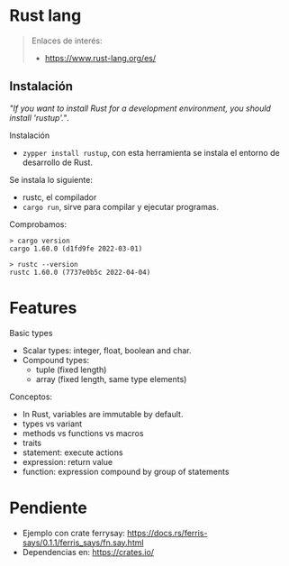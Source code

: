 
# Rust lang

> Enlaces de interés:
> * https://www.rust-lang.org/es/

## Instalación

_"If you want to install Rust for a development environment, you should install 'rustup'."_.

Instalación
* `zypper install rustup`, con esta herramienta se instala el entorno de desarrollo de Rust.

Se instala lo siguiente:
* rustc, el compilador
* `cargo run`, sirve para compilar y ejecutar programas.

Comprobamos:
```
> cargo version
cargo 1.60.0 (d1fd9fe 2022-03-01)

> rustc --version
rustc 1.60.0 (7737e0b5c 2022-04-04)
```


# Features

Basic types
* Scalar types: integer, float, boolean and char.
* Compound types:
    * tuple (fixed length)
    * array (fixed length, same type elements)

Conceptos:
* In Rust, variables are immutable by default.
* types vs variant
* methods vs functions vs macros
* traits
* statement: execute actions
* expression: return value
* function: expression compound by group of statements

# Pendiente

* Ejemplo con crate ferrysay: https://docs.rs/ferris-says/0.1.1/ferris_says/fn.say.html
* Dependencias en: https://crates.io/
